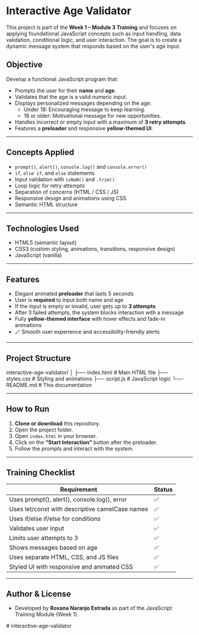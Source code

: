 # Interactive Age Validator

This project is part of the **Week 1 – Module 3 Training** and focuses on applying foundational JavaScript concepts such as input handling, data validation, conditional logic, and user interaction. The goal is to create a dynamic message system that responds based on the user's age input.

##  Objective

Develop a functional JavaScript program that:

- Prompts the user for their **name** and **age**.
- Validates that the age is a valid numeric input.
- Displays personalized messages depending on the age:
  - Under 18: Encouraging message to keep learning.
  - 18 or older: Motivational message for new opportunities.
- Handles incorrect or empty input with a maximum of **3 retry attempts**.
- Features a **preloader** and responsive **yellow-themed UI**.

---

##  Concepts Applied

- `prompt()`, `alert()`, `console.log()` and `console.error()`
- `if`, `else if`, and `else` statements
- Input validation with `isNaN()` and `.trim()`
- Loop logic for retry attempts
- Separation of concerns (HTML / CSS / JS)
- Responsive design and animations using CSS
- Semantic HTML structure

---

##  Technologies Used

- HTML5 (semantic layout)
- CSS3 (custom styling, animations, transitions, responsive design)
- JavaScript (vanilla)

---

##  Features

-  Elegant animated **preloader** that lasts 5 seconds
-  User is **required** to input both name and age
-  If the input is empty or invalid, user gets up to **3 attempts**
-  After 3 failed attempts, the system blocks interaction with a message
-  Fully **yellow-themed interface** with hover effects and fade-in animations
- 🪄 Smooth user experience and accessibility-friendly alerts

---

##  Project Structure

interactive-age-validator/
│
├── index.html # Main HTML file
├── styles.css # Styling and animations
├── script.js # JavaScript logic
└── README.md # This documentation


---

##  How to Run

1. **Clone or download** this repository.
2. Open the project folder.
3. Open `index.html` in your browser.
4. Click on the **“Start Interaction”** button after the preloader.
5. Follow the prompts and interact with the system.

---


##  Training Checklist

| Requirement                                    | Status |
|-----------------------------------------------|--------|
| Uses prompt(), alert(), console.log(), error  | ✅     |
| Uses let/const with descriptive camelCase names| ✅     |
| Uses if/else if/else for conditions            | ✅     |
| Validates user input                           | ✅     |
| Limits user attempts to 3                      | ✅     |
| Shows messages based on age                    | ✅     |
| Uses separate HTML, CSS, and JS files          | ✅     |
| Styled UI with responsive and animated CSS     | ✅     |

---

##  Author & License

- Developed by **Roxana Naranjo Estrada** as part of the JavaScript Training Module (Week 1).


#   i n t e r a c t i v e - a g e - v a l i d a t o r  
 
